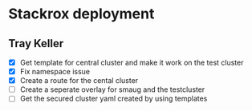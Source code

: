 # Stackrox deployment
## Tray Keller

- [X] Get template for central cluster and make it work on the test cluster
- [X] Fix namespace issue
- [X] Create a route for the cental cluster
- [ ] Create a seperate overlay for smaug and the testcluster
- [ ] Get the secured cluster yaml created by using templates

